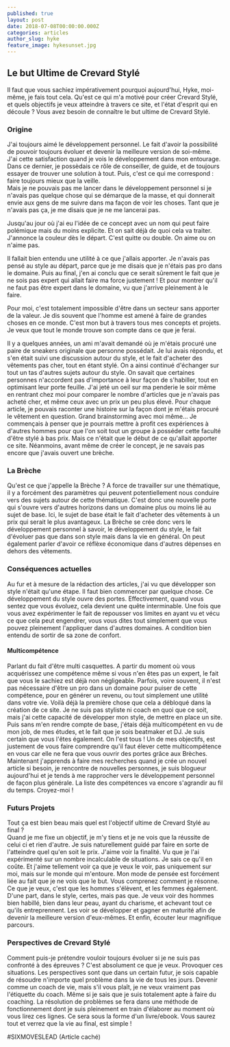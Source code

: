 ```yaml
---
published: true
layout: post
date: 2018-07-08T00:00:00.000Z
categories: articles
author_slug: hyke
feature_image: hykesunset.jpg
---
```

## Le but Ultime de Crevard Stylé

Il faut que vous sachiez impérativement pourquoi aujourd'hui, Hyke, moi-même, je fais tout cela.
Qu'est ce qui m'a motivé pour créer Crevard Stylé, et quels objectifs je veux atteindre à travers ce site, et l'état d'esprit qui en découle ?
Vous avez besoin de connaître le but ultime de Crevard Stylé.

### Origine 

J'ai toujours aimé le développement personnel. Le fait d'avoir la possibilité de pouvoir toujours évoluer et devenir la meilleure version de soi-même. J'ai cette satisfaction quand je vois le développement dans mon entourage. Dans ce dernier, je possèdais ce rôle de conseiller, de guide, et de toujours essayer de trouver une solution à tout. Puis, c'est ce qui me correspond : faire toujours mieux que la veille.  
Mais je ne pouvais pas me lancer dans le développement personnel si je n'avais pas quelque chose qui se démarque de la masse, et qui donnerait envie aux gens de me suivre dans ma façon de voir les choses. Tant que je n'avais pas ça, je me disais que je ne me lancerai pas.  

Jusqu'au jour où j'ai eu l'idée de ce concept avec un nom qui peut faire polémique mais du moins explicite. Et on sait déjà de quoi cela va traiter. J'annonce la couleur dès le départ. C'est quitte ou double. On aime ou on n'aime pas.  

Il fallait bien entendu une utilité à ce que j'allais apporter. Je n'avais pas pensé au style au départ, parce que je me disais que je n'étais pas pro dans le domaine. Puis au final, j'en ai conclu que ce serait sûrement le fait que je ne sois pas expert qui allait faire ma force justement ! Et pour montrer qu'il ne faut pas être expert dans le domaine, vu que j'arrive pleinement à le faire.

Pour moi, c'est totalement impossible d'être dans un secteur sans apporter de la valeur. Je dis souvent que l'homme est amené à faire de grandes choses en ce monde. C'est mon but à travers tous mes concepts et projets. Je veux que tout le monde trouve son compte dans ce que je ferai.  

Il y a quelques années, un ami m'avait demandé où je m'étais procuré une paire de sneakers originale que personne possédait. Je lui avais répondu, et s'en était suivi une discussion autour du style, et le fait d'acheter des vêtements pas cher, tout en étant stylé. On a ainsi continué d'échanger sur tout un tas d'autres sujets autour du style. On savait que certaines personnes n'accordent pas d'importance à leur façon de s'habiller, tout en optimisant leur porte feuille.
J'ai jeté un oeil sur ma penderie le soir même en rentrant chez moi pour comparer le nombre d'articles que je n'avais pas acheté cher, et même ceux avec un prix un peu plus élevé. Pour chaque article, je pouvais raconter une histoire sur la façon dont je m'étais procuré le vêtement en question.
Grand brainstorming avec moi même... Je commençais à penser que je pourrais mettre à profit ces expériences à d'autres hommes pour que l'on soit tout un groupe à posséder cette faculté d'être stylé à bas prix. Mais ce n'était que le début de ce qu'allait apporter ce site. Néanmoins, avant même de créer le concept, je ne savais pas encore que j'avais ouvert une brèche. 

### La Brèche

Qu'est ce que j'appelle la Brèche ?  A force de travailler sur une thématique, il y a forcément des paramètres qui peuvent potentiellement nous conduire vers des sujets autour de cette thématique. C'est donc une nouvelle porte qui s'ouvre vers d'autres horizons dans un domaine plus ou moins lié au sujet de base. Ici, le sujet de base était le fait d'acheter des vêtements à un prix qui serait le plus avantageux. La Brèche se crée donc vers le développement personnel à savoir, le développement du style, le fait d'évoluer pas que dans son style mais dans la vie en général. On peut également parler d'avoir ce réflèxe économique dans d'autres dépenses en dehors des vêtements.  

### Conséquences actuelles

Au fur et à mesure de la rédaction des articles, j'ai vu que développer son style n'était qu'une étape. Il faut bien commencer par quelque chose. Ce développement du style ouvre des portes. Effectivement, quand vous sentez que vous évoluez, cela devient une quête interminable. Une fois que vous avez expérimenter le fait de repousser vos limites en ayant vu et vécu ce que cela peut engendrer, vous vous dites tout simplement que vous pouvez pleinement l'appliquer dans d'autres domaines. A condition bien entendu de sortir de sa zone de confort.

#### Multicompétence
Parlant du fait d'être multi casquettes. A partir du moment où vous acquérissez une compétence même si vous n'en êtes pas un expert, le fait que vous le sachiez est déjà non négligeable. Parfois, voire souvent, il n'est pas nécessaire d'être un pro dans un domaine pour puiser de cette compétence, pour en générer un revenu, ou tout simplement une utilité dans votre vie.
Voilà déjà la première chose que cela a débloqué dans la création de ce site. Je ne suis pas styliste ni coach en quoi que ce soit, mais j'ai cette capacité de développer mon style, de mettre en place un site. Puis sans m'en rendre compte de base, j'étais déjà multicompétent en vu de mon job, de mes études, et le fait que je sois beatmaker et DJ. Je suis certain que vous l'êtes également. On l'est tous ! Un de mes objectifs, est justement de vous faire comprendre qu'il faut élever cette multicompétence en vous car elle ne fera que vous ouvrir des portes grâce aux Brèches.
Maintenant j'apprends à faire mes recherches quand je crée un nouvel article si besoin, je rencontre de nouvelles personnes, je suis blogueur aujourd'hui et je tends à me rapprocher vers le développement personnel de façon plus générale. La liste des compétences va encore s'agrandir au fil du temps. Croyez-moi !

### Futurs Projets

Tout ça est bien beau mais quel est l'objectif ultime de Crevard Stylé au final ?  
Quand je me fixe un objectif, je m'y tiens et je ne vois que la réussite de celui ci et rien d'autre. Je suis naturellement guidé par faire en sorte de l'atteindre quel qu'en soit le prix. J'aime voir la finalité. Vu que je l'ai expérimenté sur un nombre incalculable de situations. Je sais ce qu'il en coûte. Et j'aime tellement voir ça que je veux le voir, pas uniquement sur moi, mais sur le monde qui m'entoure. Mon mode de pensée est forcément liée au fait que je ne vois que le but. Vous comprenez comment je résonne.
Ce que je veux, c'est que les hommes s'élèvent, et les femmes également. D'une part, dans le style, certes, mais pas que. Je veux voir des hommes bien habillé, bien dans leur peau, ayant du charisme, et achevant tout ce qu'ils entreprennent. Les voir se développer et gagner en maturité afin de devenir la meilleure version d'eux-mêmes. Et enfin, écouter leur magnifique parcours.

### Perspectives de Crevard Stylé

Comment puis-je prétendre vouloir toujours évoluer si je ne suis pas confronté à des épreuves ? C'est absolument ce que je veux. Provoquer ces situations. Les perspectives sont que dans un certain futur, je sois capable de résoudre n'importe quel problème dans la vie de tous les jours. Devenir comme un coach de vie, mais s'il vous plaît, je ne veux vraiment pas l'étiquette du coach. Même si je sais que je suis totalement apte à faire du coaching. La résolution de problèmes se fera dans une méthode de fonctionnement dont je suis pleinement en train d'élaborer au moment où vous lirez ces lignes. Ce sera sous la forme d'un livre/ebook. Vous saurez tout et verrez que la vie au final, est simple !  

#SIXMOVESLEAD (Article caché)
